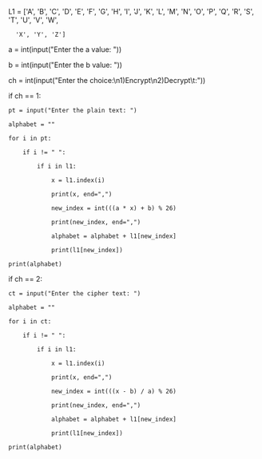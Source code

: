 L1 = ['A', 'B', 'C', 'D', 'E', 'F', 'G', 'H', 'I', 'J', 'K', 'L', 'M', 'N', 'O', 'P', 'Q', 'R', 'S', 'T', 'U', 'V', 'W',

      'X', 'Y', 'Z']

a = int(input("Enter the a value: "))

b = int(input("Enter the b value: "))

ch = int(input("Enter the choice:\n1)Encrypt\n2)Decrypt\t:"))

if ch == 1:

    pt = input("Enter the plain text: ")

    alphabet = ""

    for i in pt:

        if i != " ":

            if i in l1:

                x = l1.index(i)

                print(x, end=",")

                new_index = int(((a * x) + b) % 26)

                print(new_index, end=",")

                alphabet = alphabet + l1[new_index]

                print(l1[new_index])

    print(alphabet)

if ch == 2:

    ct = input("Enter the cipher text: ")

    alphabet = ""

    for i in ct:

        if i != " ":

            if i in l1:

                x = l1.index(i)

                print(x, end=",")

                new_index = int(((x - b) / a) % 26)

                print(new_index, end=",")

                alphabet = alphabet + l1[new_index]

                print(l1[new_index])

    print(alphabet)
